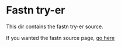# Fastn try-er

This dir contains the fastn try-er source.

If you wanted the fastn source page, [go here](https://github.com/KoryNunn/fastn/)